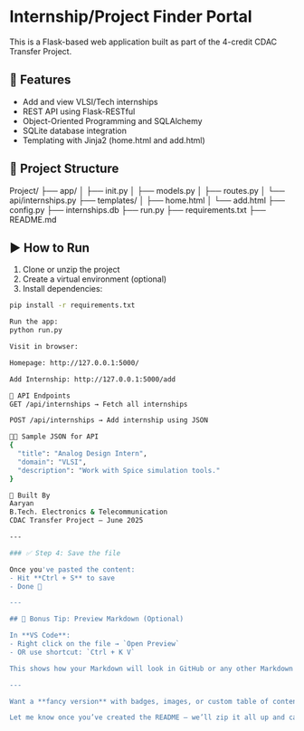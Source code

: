 # Internship/Project Finder Portal

This is a Flask-based web application built as part of the 4-credit CDAC Transfer Project.

## 📌 Features

- Add and view VLSI/Tech internships
- REST API using Flask-RESTful
- Object-Oriented Programming and SQLAlchemy
- SQLite database integration
- Templating with Jinja2 (home.html and add.html)

## 📂 Project Structure

Project/
├── app/
│ ├── init.py
│ ├── models.py
│ ├── routes.py
│ └── api/internships.py
├── templates/
│ ├── home.html
│ └── add.html
├── config.py
├── internships.db
├── run.py
├── requirements.txt
├── README.md


## ▶️ How to Run

1. Clone or unzip the project
2. Create a virtual environment (optional)
3. Install dependencies:

```bash
pip install -r requirements.txt

Run the app:
python run.py

Visit in browser:

Homepage: http://127.0.0.1:5000/

Add Internship: http://127.0.0.1:5000/add

🔁 API Endpoints
GET /api/internships → Fetch all internships

POST /api/internships → Add internship using JSON

🧑‍💻 Sample JSON for API
{
  "title": "Analog Design Intern",
  "domain": "VLSI",
  "description": "Work with Spice simulation tools."
}

🙋 Built By
Aaryan
B.Tech. Electronics & Telecommunication
CDAC Transfer Project – June 2025

---

### ✅ Step 4: Save the file

Once you've pasted the content:
- Hit **Ctrl + S** to save
- Done 🎯

---

## 🧠 Bonus Tip: Preview Markdown (Optional)

In **VS Code**:
- Right click on the file → `Open Preview`
- OR use shortcut: `Ctrl + K V`

This shows how your Markdown will look in GitHub or any other Markdown viewer.

---

Want a **fancy version** with badges, images, or custom table of contents? I can help with that too.

Let me know once you’ve created the README — we’ll zip it all up and call it done ✅🧳
